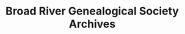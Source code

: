 ---
layout: repo
title: "Broad River Genealogical Society Archives"
id: 5565
permalink: repos/5565/
---